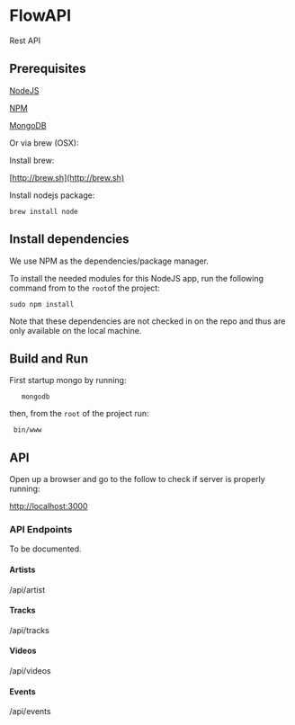 # FlowAPI
Rest API

## Prerequisites

[NodeJS](https://nodejs.org)

[NPM](https://www.npmjs.com)

[MongoDB](https://www.mongodb.org)

Or via brew (OSX):

Install brew:

[http://brew.sh](http://brew.sh)

Install nodejs package:

    brew install node
    
## Install dependencies

We use NPM as the dependencies/package manager.

To install the needed modules for this NodeJS app, 
run the following command from to the `root`of the project:

    sudo npm install

Note that these dependencies are not checked in on the repo 
and thus are only available on the local machine.

## Build and Run

First startup mongo by running:

	   mongodb
		
then, from the `root` of the project run:
 
     bin/www

## API

Open up a browser and go to the follow to check if server is properly running:

[http://localhost:3000](http://localhost:3000)

### API Endpoints
To be documented.

#### Artists
/api/artist

#### Tracks
/api/tracks

#### Videos
/api/videos

#### Events
/api/events